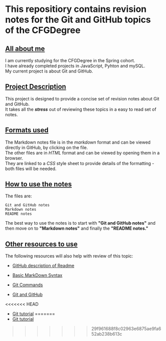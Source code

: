 # This repositiory contains revision notes for the Git and GitHub topics of the CFGDegree

## <u>All about me</u>
I am currently studying for the CFGDegree in the Spring cohort.\
I have already completed projects in JavaScript, Pyhton and mySQL.\
My current project is about Git and GitHub.

## <u>Project Description</u>
This project is designed to provide a concise set of revision notes about Git and GitHub.\
It takes all the ***stress*** out of reviewing these topics in a easy to read set of notes.

## <u>Formats used</u>
The Markdown notes file is in the *markdown* format and can be viewed directly in GitHub, by clicking on the file.\
The other files are in *HTML* format and can be viewed by opening them in a browser.\
They are linked to a *CSS* style sheet to provide details of the formatting - both files will be needed.

## <u>How to use the notes</u>
The files are:
```
Git and GitHub notes
Markdown notes
README notes
```

The best way to use the notes is to start with **"Git and GitHub notes"** and then move on to **"Markdown notes"** and finally the **"README notes."**

## <u>Other resources to use</u>
The following resources will also help with review of this topic:

- [GitHub description of Readme](https://docs.github.com/en/repositories/managing-your-repositorys-settings-and-features/customizing-your-repository/about-readmes)

- [Basic MarkDown Syntax](https://www.markdownguide.org/basic-syntax/)

- [Git Commands](https://www.freecodecamp.org/news/10-important-git-commands-that-every-developer-should-know/)

- [Git and GitHub](https://www.freecodecamp.org/news/introduction-to-git-and-github/)

<<<<<<< HEAD
- [Git tutorial](https://www.w3schools.com/git/)
=======
- [Git tutorial](https://www.w3schools.com/git/)
>>>>>>> 29f961688f8c02963e6875ae9fa652ab238b613c

